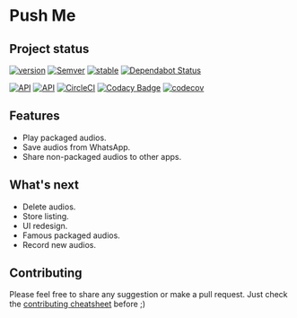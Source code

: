 # Push Me

## Project status
[![version](https://img.shields.io/badge/version-1.1.0-brightgreen.svg)](https://github.com/barriosnahuel/push-me/releases)
[![Semver](https://img.shields.io/badge/SemVer-v2.0.0-green.svg)](http://semver.org/spec/v2.0.0.html)
[![stable](https://img.shields.io/badge/stability-experimental-green.svg)](https://nodejs.org/api/documentation.html#documentation_stability_index)
[![Dependabot Status](https://api.dependabot.com/badges/status?host=github&repo=barriosnahuel/push-me)](https://dependabot.com)

[![API](https://img.shields.io/badge/API-19%2B-brightgreen.svg?style=flat)](https://android-arsenal.com/api?level=19)
[![API](https://img.shields.io/badge/API-29-brightgreen.svg?style=flat)](https://android-arsenal.com/api?level=19)
[![CircleCI](https://circleci.com/gh/barriosnahuel/push-me.svg?style=svg)](https://circleci.com/gh/barriosnahuel/push-me)
[![Codacy Badge](https://api.codacy.com/project/badge/Grade/50c7ef07a05e47419c084c64dd460c9a)](https://www.codacy.com/app/barrios.nahuel/push-me?utm_source=github.com&amp;utm_medium=referral&amp;utm_content=barriosnahuel/push-me&amp;utm_campaign=Badge_Grade)
[![codecov](https://codecov.io/gh/barriosnahuel/push-me/branch/develop/graph/badge.svg)](https://codecov.io/gh/barriosnahuel/push-me)

## Features
- Play packaged audios.
- Save audios from WhatsApp.
- Share non-packaged audios to other apps.

## What's next
- Delete audios.
- Store listing.
- UI redesign.
- Famous packaged audios.
- Record new audios.

## Contributing
Please feel free to share any suggestion or make a pull request. Just check the [contributing cheatsheet](CONTRIBUTING.md) before ;)